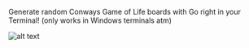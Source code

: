 Generate random Conways Game of Life boards with Go right in your Terminal! (only works in Windows terminals atm)


![alt text](https://i.ibb.co/gM41Nzb/Screenshot-2024-04-08-205747.png)
